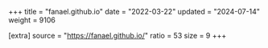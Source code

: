 +++
title = "fanael.github.io"
date = "2022-03-22"
updated = "2024-07-14"
weight = 9106

[extra]
source = "https://fanael.github.io/"
ratio = 53
size = 9
+++
